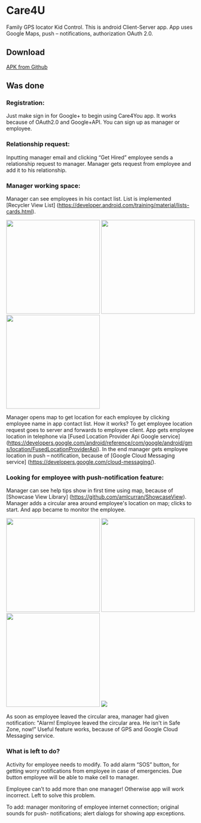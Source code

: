 # Care4U
Family GPS locator Kid Control. This is android Client-Server app. App uses Google Maps, push – notifications, authorization OAuth 2.0. 

## Download
[APK from Github](https://github.com/SergeyBurlaka/Care4UApp/blob/master/APK/Care4U.apk)  

## Was done
### Registration:
Just make sign in for Google+ to begin using Care4You app. It works because of OAuth2.0  and Google+API. You can sign up as manager or employee.

### Relationship request:
Inputting manager email and clicking “Get Hired” employee sends a relationship request to manager. Manager gets request from employee and add it to his relationship.

### Manager working space:
Manager can see employees in his contact list. List is implemented [Recycler View List] (https://developer.android.com/training/material/lists-cards.html).

<img src="https://cloud.githubusercontent.com/assets/21062067/17781771/4f5a5eb8-6579-11e6-9c42-2ab4f3b368f2.png" width="250">
<img src="https://cloud.githubusercontent.com/assets/21062067/17880935/81f4ae80-6909-11e6-843e-dbb6004ea99a.jpg" width="250">
<img src="https://cloud.githubusercontent.com/assets/21062067/17784579/afff230a-6585-11e6-814c-b61133982493.jpg" width="250"> 

 Manager opens map to get location for each employee by clicking employee name in app contact list. How it works? To get employee location request goes to server and forwards to employee client. App gets employee location in telephone via [Fused Location Provider Api Google service] (https://developers.google.com/android/reference/com/google/android/gms/location/FusedLocationProviderApi). In the end manager gets employee location in push – notification, because of [Google Cloud Messaging service] (https://developers.google.com/cloud-messaging/). 

### Looking for employee with push-notification feature:
Manager can see help tips show in first time using map, because of [Showcase View Library] (https://github.com/amlcurran/ShowcaseView).
Manager adds a circular area around employee's location on map; clicks to start. And app became to monitor the employee. 

<img src="https://cloud.githubusercontent.com/assets/21062067/17880894/21e59dd8-6909-11e6-875d-6f6bc8ea29d8.jpg" width="250">
<img src="https://cloud.githubusercontent.com/assets/21062067/17783801/52ef9d78-6582-11e6-880b-ae11ea062a0e.jpg" width="250">
<img src="https://cloud.githubusercontent.com/assets/21062067/17784109/e5775284-6583-11e6-89a7-84be54d7ac5f.jpg" width="250">

<img src="https://cloud.githubusercontent.com/assets/21062067/17784962/6d716aaa-6587-11e6-8c95-f5e2c6efa74e.jpg" >

As soon as employee leaved the circular area, manager had given notification: "Alarm! Employee leaved the circular area. He isn't in Safe Zone, now!” Useful feature works, because of GPS and Google Cloud Messaging service. 

###  What is left to do?
Activity for employee needs to modify. To add alarm “SOS” button, for getting worry notifications from employee in case of emergencies. Due button employee will be able to make cell to manager. 

Employee can’t to add more than one manager! Otherwise app will work incorrect. Left to solve this problem.

To add: manager monitoring of employee internet connection; original sounds for push- notifications; alert dialogs for showing app exceptions. 


